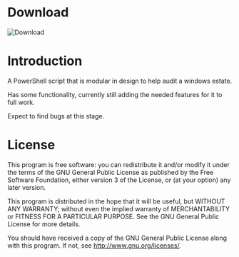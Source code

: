 # Download

![Download](https://img.shields.io/badge/Not%20Yet%20Released-v0.0-red.svg)

# Introduction

A PowerShell script that is modular in design to help audit a windows estate.

Has some functionality, currently still adding the needed features for it to full work.

Expect to find bugs at this stage.

# License

This program is free software: you can redistribute it and/or modify
it under the terms of the GNU General Public License as published by
the Free Software Foundation, either version 3 of the License, or
(at your option) any later version.

This program is distributed in the hope that it will be useful,
but WITHOUT ANY WARRANTY; without even the implied warranty of
MERCHANTABILITY or FITNESS FOR A PARTICULAR PURPOSE.  See the
GNU General Public License for more details.

You should have received a copy of the GNU General Public License
along with this program.  If not, see http://www.gnu.org/licenses/.
